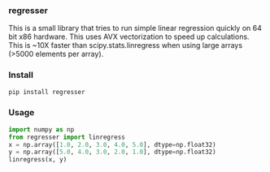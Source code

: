 ### regresser

This is a small library that tries to run simple linear regression quickly on
64 bit x86 hardware. This uses AVX vectorization to speed up calculations.
This is ~10X faster than scipy.stats.linregress when using large arrays (>5000
elements per array).

### Install
```sh
pip install regresser
```

### Usage
```py
import numpy as np
from regresser import linregress
x = np.array([1.0, 2.0, 3.0, 4.0, 5.0], dtype=np.float32)
y = np.array([5.0, 4.0, 3.0, 2.0, 1.0], dtype=np.float32)
linregress(x, y)
```
